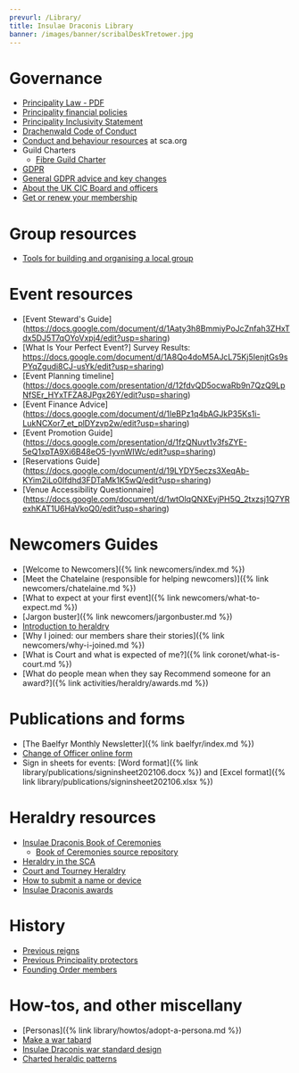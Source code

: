 ```yaml
---
prevurl: /Library/
title: Insulae Draconis Library
banner: /images/banner/scribalDeskTretower.jpg
---
```


# Governance

- [Principality Law - PDF](/library/publications/ID_Law.pdf)
- [Principality financial policies](https://docs.google.com/document/d/1OhTXWCqVpGz38tjbRbmbomcxuLpymnMOY-LnzZ4k4kE/edit)
- [Principality Inclusivity Statement](/governance/inclusivity-statement/)
- [Drachenwald Code of Conduct](https://drachenwald.sca.org/offices/seneschal/files/DrachenwaldCodeofConductv1.0June2020.pdf)
- [Conduct and behaviour resources](https://www.sca.org/conduct-behavior-in-the-sca/) at sca.org
- Guild Charters
  - [Fibre Guild Charter](/library/charters/fibre-guild-charter/)
- [GDPR](/governance/gdpr/)
- [General GDPR advice and key changes](/governance/gdpr-advice/)
- [About the UK CIC Board and officers](https://www.aspiringluddite.com/sca/CICsum.shtml)
- [Get or renew your membership](https://membermojo.co.uk/scauk)

# Group resources

- [Tools for building and organising a local group](/library/group-resources/)

# Event resources

- [Event Steward's Guide] (https://docs.google.com/document/d/1Aaty3h8BmmiyPoJcZnfah3ZHxTdx5DJ5T7qOYoVxpj4/edit?usp=sharing)
- [What Is Your Perfect Event?] Survey Results: https://docs.google.com/document/d/1A8Qo4doM5AJcL75Kj5IenjtGs9sPYqZgudi8CJ-usYk/edit?usp=sharing)
- [Event Planning timeline] (https://docs.google.com/presentation/d/12fdvQD5ocwaRb9n7QzQ9LpNfSEr_HYxTFZA8JPgx26Y/edit?usp=sharing)
- [Event Finance Advice] (https://docs.google.com/document/d/1IeBPz1q4bAGJkP35Ks1i-LukNCXor7_et_plDYzvp2w/edit?usp=sharing)
- [Event Promotion Guide] (https://docs.google.com/presentation/d/1fzQNuvt1v3fsZYE-5eQ1xpTA9Xi6B48eO5-IyvnWIWc/edit?usp=sharing)
- [Reservations Guide] (https://docs.google.com/document/d/19LYDY5eczs3XeqAb-KYim2iLo0Ifdhd3FDTaMk1K5wQ/edit?usp=sharing)
- [Venue Accessibility Questionnaire] (https://docs.google.com/document/d/1wtOlqQNXEvjPH5Q_2txzsj1Q7YRexhKAT1U6HaVkoQ0/edit?usp=sharing)

# Newcomers Guides

- [Welcome to Newcomers]({% link newcomers/index.md %})
- [Meet the Chatelaine (responsible for helping newcomers)]({% link newcomers/chatelaine.md %})
- [What to expect at your first event]({% link newcomers/what-to-expect.md %})
- [Jargon buster]({% link newcomers/jargonbuster.md %})
- [Introduction to heraldry](/activities/heraldry/before-the-internet/)
- [Why I joined: our members share their stories]({% link newcomers/why-i-joined.md %})
- [What is Court and what is expected of me?]({% link coronet/what-is-court.md %})
- [What do people mean when they say Recommend someone for an award?]({% link activities/heraldry/awards.md %})

# Publications and forms

- [The Baelfyr Monthly Newsletter]({% link baelfyr/index.md %})
- [Change of Officer online form](https://docs.google.com/forms/d/e/1FAIpQLSeqIMHbpB3a1d2XGyaAP1rDe3ZUV4X7Yx5PBvZ_3AH3Qr9odA/viewform)
- Sign in sheets for events: [Word format]({% link library/publications/signinsheet202106.docx %}) and [Excel format]({% link library/publications/signinsheet202106.xlsx %})

# Heraldry resources

- [Insulae Draconis Book of Ceremonies](https://insulaedraconis.gitlab.io/ceremonies/)
  - [Book of Ceremonies source repository](https://gitlab.com/insulaedraconis/ceremonies)
- [Heraldry in the SCA](/library/howtos/heraldry-in-sca/)
- [Court and Tourney Heraldry](/library/howtos/court-and-tourney-heraldry/)
- [How to submit a name or device](https://drachenwald.sca.org/offices/herald/submittingnamesheraldry/)
- [Insulae Draconis awards](/activities/heraldry/awards/)

# History

- [Previous reigns](/coronet/past/)
- [Previous Principality protectors](/activities/protectors/)
- [Founding Order members](/activities/heraldry/founding-members/)

# How-tos, and other miscellany

- [Personas]({% link library/howtos/adopt-a-persona.md %})
- [Make a war tabard](/activities/heraldry/id-tabard/)
- [Insulae Draconis war standard design](/activities/heraldry/id-banner/)
- [Charted heraldic patterns](/activities/heraldry/cross-stitch/)


